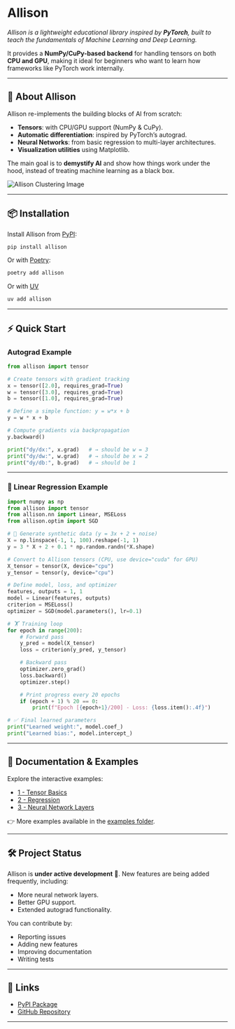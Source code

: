 
# **Allison**

*Allison is a lightweight educational library inspired by **PyTorch**, built to teach the fundamentals of Machine Learning and Deep Learning.*

It provides a **NumPy/CuPy-based backend** for handling tensors on both **CPU and GPU**, making it ideal for beginners who want to learn how frameworks like PyTorch work internally.

---

## 🚀 **About Allison**

Allison re-implements the building blocks of AI from scratch:

* **Tensors**: with CPU/GPU support (NumPy & CuPy).
* **Automatic differentiation**: inspired by PyTorch’s autograd.
* **Neural Networks**: from basic regression to multi-layer architectures.
* **Visualization utilities** using Matplotlib.

The main goal is to **demystify AI** and show how things work under the hood, instead of treating machine learning as a black box.

![Allison Clustering Image](https://camo.githubusercontent.com/5f676d0288de1f4543cc46bed9ae604480d588e72c258b58a31fe8f370486d01/68747470733a2f2f73746f726167652e676f6f676c65617069732e636f6d2f6f70656e2d70726f6a656374732d646174612f416c6c69736f6e2f747261696e696e675f616e696d6174696f6e2e676966)

---

## 📦 **Installation**

Install Allison from [PyPI](https://pypi.org/project/allison/):

```bash
pip install allison
```

Or with [Poetry](https://python-poetry.org/):

```bash
poetry add allison
```

Or with [UV](https://docs.astral.sh/uv/guides/install-python/)
```bash
uv add allison
```

---

## ⚡ **Quick Start**


### Autograd Example

```python
from allison import tensor

# Create tensors with gradient tracking
x = tensor([2.0], requires_grad=True)
w = tensor([3.0], requires_grad=True)
b = tensor([1.0], requires_grad=True)

# Define a simple function: y = w*x + b
y = w * x + b

# Compute gradients via backpropagation
y.backward()

print("dy/dx:", x.grad)   # → should be w = 3
print("dy/dw:", w.grad)   # → should be x = 2
print("dy/db:", b.grad)   # → should be 1
```
---

### 🔢 Linear Regression Example

```python
import numpy as np
from allison import tensor
from allison.nn import Linear, MSELoss
from allison.optim import SGD

# 🎯 Generate synthetic data (y = 3x + 2 + noise)
X = np.linspace(-1, 1, 100).reshape(-1, 1)
y = 3 * X + 2 + 0.1 * np.random.randn(*X.shape)

# Convert to Allison tensors (CPU, use device="cuda" for GPU)
X_tensor = tensor(X, device="cpu")
y_tensor = tensor(y, device="cpu")

# Define model, loss, and optimizer
features, outputs = 1, 1
model = Linear(features, outputs)
criterion = MSELoss()
optimizer = SGD(model.parameters(), lr=0.1)

# 🏋️ Training loop
for epoch in range(200):
    # Forward pass
    y_pred = model(X_tensor)
    loss = criterion(y_pred, y_tensor)

    # Backward pass
    optimizer.zero_grad()
    loss.backward()
    optimizer.step()

    # Print progress every 20 epochs
    if (epoch + 1) % 20 == 0:
        print(f"Epoch [{epoch+1}/200] - Loss: {loss.item():.4f}")

# ✅ Final learned parameters
print("Learned weight:", model.coef_)
print("Learned bias:", model.intercept_)
```

---

## 📖 **Documentation & Examples**

Explore the interactive examples:

* [1 - Tensor Basics](https://github.com/Mitchell-Mirano/Allison/blob/develop/examples/basics/1-tensor.ipynb)
* [2 - Regression](https://github.com/Mitchell-Mirano/Allison/blob/develop/examples/nn/1-regression.ipynb)
* [3 - Neural Network Layers](https://github.com/Mitchell-Mirano/Allison/blob/develop/examples/basics/2-layers.ipynb)

👉 More examples available in the [examples folder](https://github.com/Mitchell-Mirano/Allison/tree/main/examples).

---

## 🛠️ **Project Status**

Allison is **under active development** 🚧.
New features are being added frequently, including:

* More neural network layers.
* Better GPU support.
* Extended autograd functionality.

You can contribute by:

* Reporting issues
* Adding new features
* Improving documentation
* Writing tests

---

## 📌 **Links**

* [PyPI Package](https://pypi.org/project/allison/)
* [GitHub Repository](https://github.com/Mitchell-Mirano/Allison)

---
